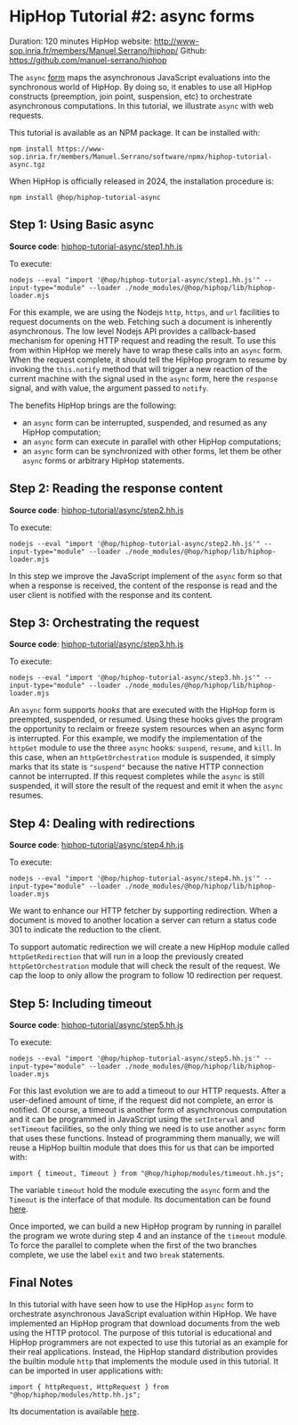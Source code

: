 HipHop Tutorial #2: async forms
===============================

Duration: 120 minutes
HipHop website: http://www-sop.inria.fr/members/Manuel.Serrano/hiphop/
Github: https://github.com/manuel-serrano/hiphop

The `async` [form](http://hop.inria.fr/home/hiphop/async.html) maps
the asynchronous JavaScript evaluations into the synchronous world
of HipHop. By doing so, it enables to use all HipHop constructs
(preemption, join point, suspension, etc) to orchestrate asynchronous
computations. In this tutorial, we illustrate `async` with web
requests.

This tutorial is available as an NPM package. It can be installed with:

```
npm install https://www-sop.inria.fr/members/Manuel.Serrano/software/npmx/hiphop-tutorial-async.tgz
```

When HipHop is officially released in 2024, the installation procedure is:

```
npm install @hop/hiphop-tutorial-async
```


Step 1: Using Basic async
-------------------------

**Source code**: [hiphop-tutorial-async/step1.hh.js](./step1.hh.js)


To execute:

```
nodejs --eval "import '@hop/hiphop-tutorial-async/step1.hh.js'" --input-type="module" --loader ./node_modules/@hop/hiphop/lib/hiphop-loader.mjs 
```

For this example, we are using the Nodejs `http`, `https`, and `url`
facilities to request documents on the web. Fetching such a document
is inherently asynchronous. The low level Nodejs API provides a
callback-based mechanism for opening HTTP request and reading the
result. To use this from within HipHop we merely have to wrap these
calls into an `async` form. When the request complete, it should
tell the HipHop program to resume by invoking the `this.notify`
method that will trigger a new reaction of the current machine with
the signal used in the `async` form, here the `response` signal, 
and with value, the argument passed to `notify`.

The benefits HipHop brings are the following:

  * an `async` form can be interrupted, suspended, and resumed as
  any HipHop computation;
  * an `async` form can execute in parallel with other HipHop computations;
  * an `async` form can be synchronized with other forms, let them be other
  `async` forms or arbitrary HipHop statements.


Step 2: Reading the response content
------------------------------------

**Source code**: [hiphop-tutorial/async/step2.hh.js](./step2.hh.js)

To execute:

```
nodejs --eval "import '@hop/hiphop-tutorial-async/step2.hh.js'" --input-type="module" --loader ./node_modules/@hop/hiphop/lib/hiphop-loader.mjs 
```

In this step we improve the JavaScript implement of the `async` form
so that when a response is received, the content of the response is
read and the user client is notified with the response and its
content. 


Step 3: Orchestrating the request
---------------------------------

**Source code**: [hiphop-tutorial/async/step3.hh.js](./step3.hh.js)

To execute: 

```
nodejs --eval "import '@hop/hiphop-tutorial-async/step3.hh.js'" --input-type="module" --loader ./node_modules/@hop/hiphop/lib/hiphop-loader.mjs 
```

An `async` form supports *hooks* that are executed with the HipHop
form is preempted, suspended, or resumed. Using these hooks gives
the program the opportunity to reclaim or freeze system resources when an
async form is interrupted. For this example, we modify the implementation
of the `httpGet` module to use the three `async` hooks: `suspend`, 
`resume`, and `kill`. In this case, when an `httpGetOrchestration`
module is suspended, it simply marks that its state is `"suspend"` because
the native HTTP connection cannot be interrupted. If this request
completes while the `async` is still suspended, it will store the result
of the request and emit it when the `async` resumes.


Step 4: Dealing with redirections
---------------------------------

**Source code**: [hiphop-tutorial/async/step4.hh.js](./step4.hh.js)

To execute: 

```
nodejs --eval "import '@hop/hiphop-tutorial-async/step4.hh.js'" --input-type="module" --loader ./node_modules/@hop/hiphop/lib/hiphop-loader.mjs 
```

We want to enhance our HTTP fetcher by supporting redirection. When 
a document is moved to another location a server can return a
status code 301 to indicate the reduction to the client.

To support automatic redirection we will create a new HipHop module
called `httpGetRedirection` that will run in a loop the previously
created `httpGetOrchestration` module that will check the result of
the request. We cap the loop to only allow the program to follow 10 
redirection per request.


Step 5: Including timeout
-------------------------

**Source code**: [hiphop-tutorial/async/step5.hh.js](./step5.hh.js)

To execute: 

```
nodejs --eval "import '@hop/hiphop-tutorial-async/step5.hh.js'" --input-type="module" --loader ./node_modules/@hop/hiphop/lib/hiphop-loader.mjs 
```

For this last evolution we are to add a timeout to our HTTP requests.
After a user-defined amount of time, if the request did not complete, 
an error is notified. Of course, a timeout is another form of 
asynchronous computation and it can be programmed in JavaScript
using the `setInterval` and `setTimeout` facilities, so the only
thing we need is to use another `async` form that uses these functions.
Instead of programming them manually, we will reuse a HipHop builtin
module that does this for us that can be imported with:

```
import { timeout, Timeout } from "@hop/hiphop/modules/timeout.hh.js";
```

The variable `timeout` hold the module executing the `async` form 
and the `Timeout` is the interface of that module. Its documentation
can be found [here](http://hop.inria.fr/home/hiphop/modules/timeout.html).

Once imported, we can build a new HipHop program by running in parallel
the program we wrote during step 4 and an instance of the `timeout`
module. To force the parallel to complete when the first of the two
branches complete, we use the label `exit` and two `break` statements.


Final Notes
-----------

In this tutorial with have seen how to use the HipHop `async` form to
orchestrate asynchronous JavaScript evaluation within HipHop. We have
implemented an HipHop program that download documents from the web
using the HTTP protocol. The purpose of this tutorial is educational and
HipHop programmers are not expected to use this tutorial as an example
for their real applications. Instead, the HipHop standard distribution
provides the builtin module `http` that implements the module used
in this tutorial. It can be imported in user applications with:

```
import { httpRequest, HttpRequest } from "@hop/hiphop/modules/http.hh.js";
```

Its documentation is available [here](http://hop.inria.fr/home/hiphop/modules/http.html).
